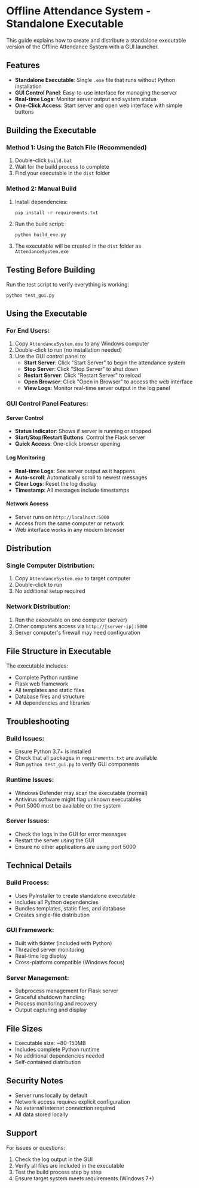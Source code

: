 # Offline Attendance System - Standalone Executable

This guide explains how to create and distribute a standalone executable version of the Offline Attendance System with a GUI launcher.

## Features

- **Standalone Executable**: Single `.exe` file that runs without Python installation
- **GUI Control Panel**: Easy-to-use interface for managing the server
- **Real-time Logs**: Monitor server output and system status
- **One-Click Access**: Start server and open web interface with simple buttons

## Building the Executable

### Method 1: Using the Batch File (Recommended)
1. Double-click `build.bat`
2. Wait for the build process to complete
3. Find your executable in the `dist` folder

### Method 2: Manual Build
1. Install dependencies:
   ```
   pip install -r requirements.txt
   ```

2. Run the build script:
   ```
   python build_exe.py
   ```

3. The executable will be created in the `dist` folder as `AttendanceSystem.exe`

## Testing Before Building

Run the test script to verify everything is working:
```
python test_gui.py
```

## Using the Executable

### For End Users:
1. Copy `AttendanceSystem.exe` to any Windows computer
2. Double-click to run (no installation needed)
3. Use the GUI control panel to:
   - **Start Server**: Click "Start Server" to begin the attendance system
   - **Stop Server**: Click "Stop Server" to shut down
   - **Restart Server**: Click "Restart Server" to reload
   - **Open Browser**: Click "Open in Browser" to access the web interface
   - **View Logs**: Monitor real-time server output in the log panel

### GUI Control Panel Features:

#### Server Control
- **Status Indicator**: Shows if server is running or stopped
- **Start/Stop/Restart Buttons**: Control the Flask server
- **Quick Access**: One-click browser opening

#### Log Monitoring
- **Real-time Logs**: See server output as it happens
- **Auto-scroll**: Automatically scroll to newest messages
- **Clear Logs**: Reset the log display
- **Timestamp**: All messages include timestamps

#### Network Access
- Server runs on `http://localhost:5000`
- Access from the same computer or network
- Web interface works in any modern browser

## Distribution

### Single Computer Distribution:
1. Copy `AttendanceSystem.exe` to target computer
2. Double-click to run
3. No additional setup required

### Network Distribution:
1. Run the executable on one computer (server)
2. Other computers access via `http://[server-ip]:5000`
3. Server computer's firewall may need configuration

## File Structure in Executable

The executable includes:
- Complete Python runtime
- Flask web framework
- All templates and static files
- Database files and structure
- All dependencies and libraries

## Troubleshooting

### Build Issues:
- Ensure Python 3.7+ is installed
- Check that all packages in `requirements.txt` are available
- Run `python test_gui.py` to verify GUI components

### Runtime Issues:
- Windows Defender may scan the executable (normal)
- Antivirus software might flag unknown executables
- Port 5000 must be available on the system

### Server Issues:
- Check the logs in the GUI for error messages
- Restart the server using the GUI
- Ensure no other applications are using port 5000

## Technical Details

### Build Process:
- Uses PyInstaller to create standalone executable
- Includes all Python dependencies
- Bundles templates, static files, and database
- Creates single-file distribution

### GUI Framework:
- Built with tkinter (included with Python)
- Threaded server monitoring
- Real-time log display
- Cross-platform compatible (Windows focus)

### Server Management:
- Subprocess management for Flask server
- Graceful shutdown handling
- Process monitoring and recovery
- Output capturing and display

## File Sizes

- Executable size: ~80-150MB
- Includes complete Python runtime
- No additional dependencies needed
- Self-contained distribution

## Security Notes

- Server runs locally by default
- Network access requires explicit configuration
- No external internet connection required
- All data stored locally

## Support

For issues or questions:
1. Check the log output in the GUI
2. Verify all files are included in the executable
3. Test the build process step by step
4. Ensure target system meets requirements (Windows 7+)
